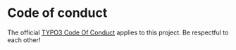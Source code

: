 # Code of conduct

The official [TYPO3 Code Of Conduct](https://typo3.org/community/values/code-of-conduct)
applies to this project. Be respectful to each other!
